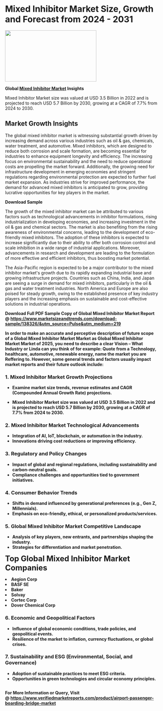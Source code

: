 <H1>Mixed Inhibitor Market Size, Growth and Forecast from 2024 - 2031</H1><img class="aligncenter size-medium wp-image-584254" src="https://thirdeyenews.in/wp-content/uploads/2024/09/Global-Market-Research-300x168.jpeg" alt="" width="300" height="168" /><p><strong>Global&nbsp;<a href="https://www.marketsizeandtrends.com/download-sample/138326/&amp;utm_source=Pulse&amp;utm_medium=219">Mixed Inhibitor Market</a> Insights</strong></p><p>Mixed Inhibitor Market size was valued at USD 3.5 Billion in 2022 and is projected to reach USD 5.7 Billion by 2030, growing at a CAGR of 7.7% from 2024 to 2030.</p><p><h2>Market Growth Insights</h2> <p>The global mixed inhibitor market is witnessing substantial growth driven by increasing demand across various industries such as oil & gas, chemicals, water treatment, and automotive. Mixed inhibitors, which are designed to reduce both corrosion and scale formation, are becoming essential for industries to enhance equipment longevity and efficiency. The increasing focus on environmental sustainability and the need to reduce operational costs are propelling the market forward. Additionally, the growing need for infrastructure development in emerging economies and stringent regulations regarding environmental protection are expected to further fuel market expansion. As industries strive for improved performance, the demand for advanced mixed inhibitors is anticipated to grow, providing lucrative opportunities for key players in the market.</p> <p><strong>Download Sample</strong></p> <p>The growth of the mixed inhibitor market can be attributed to various factors such as technological advancements in inhibitor formulations, rising industrialization in developing economies, and increasing investment in the oil & gas and chemical sectors. The market is also benefiting from the rising awareness of environmental concerns, leading to the development of eco-friendly mixed inhibitors. The adoption of these inhibitors is expected to increase significantly due to their ability to offer both corrosion control and scale inhibition in a wide range of industrial applications. Moreover, advancements in research and development are leading to the formulation of more effective and efficient inhibitors, thus boosting market potential.</p> <p>The Asia-Pacific region is expected to be a major contributor to the mixed inhibitor market's growth due to its rapidly expanding industrial base and growing infrastructure projects. Countries such as China, India, and Japan are seeing a surge in demand for mixed inhibitors, particularly in the oil & gas and water treatment industries. North America and Europe are also poised for steady growth, owing to the established presence of key industry players and the increasing emphasis on sustainable and cost-effective solutions in industrial operations.</p> <p><strong></p><p><span class=""><strong>Download Full PDF Sample Copy of Global Mixed Inhibitor Market Report</strong> @ <a href="https://www.marketsizeandtrends.com/download-sample/138326/&amp;utm_source=Pulse&amp;utm_medium=219" target="_blank">https://www.marketsizeandtrends.com/download-sample/138326/&amp;utm_source=Pulse&amp;utm_medium=219</a></span></p><p>In order to make an accurate and perceptive description of future scope of a Global&nbsp;Mixed Inhibitor Market Market as Global&nbsp;Mixed Inhibitor Market Market of 2025, you need to describe a clear Vision &ndash; What Industry or Linda can you think of for example: Quote from a Technology, healthcare, automotive, renewable energy, name the market you are Reffering to. However, some general trends and factors usually impact market reports and their future outlook include:</p><h3>1.&nbsp;<strong>Mixed Inhibitor Market Growth Projections</strong></h3><ul><li>Examine market size trends, revenue estimates and CAGR (Compounded Annual Growth Rate) projections.</li><li><p>Mixed Inhibitor Market size was valued at USD 3.5 Billion in 2022 and is projected to reach USD 5.7 Billion by 2030, growing at a CAGR of 7.7% from 2024 to 2030.</p></li></ul><h3>2.&nbsp;<strong>Mixed Inhibitor Market Technological Advancements</strong></h3><ul><li>Integration of AI, IoT, blockchain, or automation in the industry.</li><li>Innovations driving cost reductions or improving efficiency.</li></ul><h3>3.&nbsp;<strong>Regulatory and Policy Changes</strong></h3><ul><li>Impact of global and regional regulations, including sustainability and carbon-neutral goals.</li><li>Compliance challenges and opportunities tied to government initiatives.</li></ul><h3>4.&nbsp;<strong>Consumer Behavior Trends</strong></h3><ul><li>Shifts in demand influenced by generational preferences (e.g., Gen Z, Millennials).</li><li>Emphasis on eco-friendly, ethical, or personalized products/services.</li></ul><h3>5.&nbsp;<strong>Global Mixed Inhibitor Market Competitive Landscape</strong></h3><ul><li>Analysis of key players, new entrants, and partnerships shaping the industry.</li><li>Strategies for differentiation and market penetration.</li></ul><p data-pm-slice="1 1 []"><span style="color: inherit; font-family: inherit; font-size: 25px;">Top Global Mixed Inhibitor Market Companies</span></p><div class="" data-test-id=""><p><li>Aegion Corp</li><li> BASF SE</li><li> Baker</li><li> Solvay</li><li> Cortec Corp</li><li> Dover Chemical Corp</li></p></div><h3>6.&nbsp;<strong>Economic and Geopolitical Factors</strong></h3><ul><li>Influence of global economic conditions, trade policies, and geopolitical events.</li><li>Resilience of the market to inflation, currency fluctuations, or global crises.</li></ul><h3>7.&nbsp;<strong>Sustainability and ESG (Environmental, Social, and Governance)</strong></h3><ul><li>Adoption of sustainable practices to meet ESG criteria.</li><li>Opportunities in green technologies and circular economy principles.</li></ul><h2><strong style="font-size: 14px;">For More Information or Query, Visit @&nbsp;</strong><a style="background-color: #ffffff; font-size: 14px;" href="https://www.marketsizeandtrends.com/report/mixed-inhibitor-market/" target="_blank">https://www.verifiedmarketreports.com/product/airport-passenger-boarding-bridge-market</a></h2>
